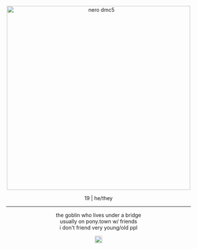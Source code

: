 <p align="center">
<img width="500" src="https://static0.gamerantimages.com/wordpress/wp-content/uploads/2022/04/devil-may-cry-nero-feature.jpg" alt="nero dmc5">
</p>

<p align="center">
19 | he/they <br/>

  ***
</p>
<p align="center">
the goblin who lives under a bridge<br/>
usually on pony.town w/ friends<br/>
i don't friend very young/old ppl <br/>

</p>
<p align="center">
<img width="20" src="https://github.com/user-attachments/assets/aa30593e-d919-4c3c-a558-b1fc25c49ca7" alt="green swirl">
 
</p>
